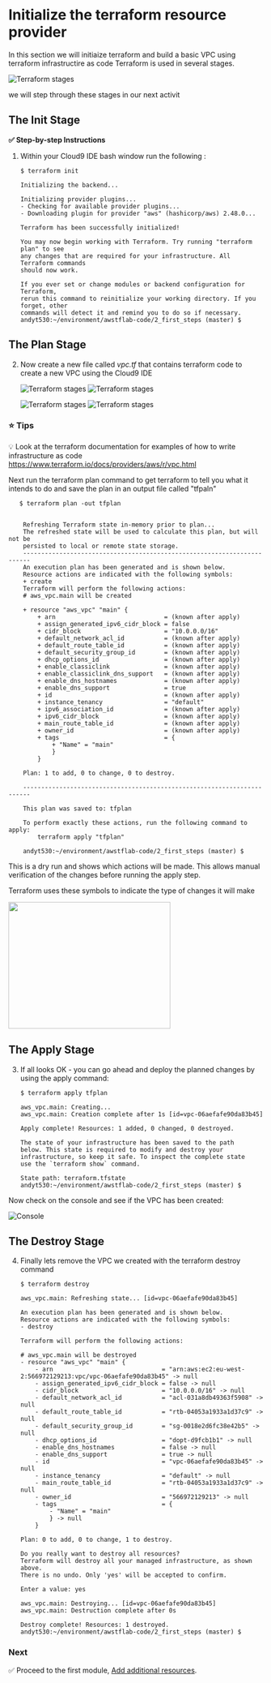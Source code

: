
# Initialize the terraform resource provider

In this section we will initiaize terraform and build a basic VPC using terraform infrastructire as code
Terraform is used in several stages. 

![Terraform stages](../images/terraform.png)

we will step through these stages in our next activit

## The Init Stage

**:white_check_mark: Step-by-step Instructions**

1. Within your Cloud9 IDE bash window run the following :


    ```console
    $ terraform init   
    ```                                                                                        

    ```
    Initializing the backend...

    Initializing provider plugins...
    - Checking for available provider plugins...
    - Downloading plugin for provider "aws" (hashicorp/aws) 2.48.0...

    Terraform has been successfully initialized!

    You may now begin working with Terraform. Try running "terraform plan" to see
    any changes that are required for your infrastructure. All Terraform commands
    should now work.

    If you ever set or change modules or backend configuration for Terraform,
    rerun this command to reinitialize your working directory. If you forget, other
    commands will detect it and remind you to do so if necessary.
    andyt530:~/environment/awstflab-code/2_first_steps (master) $ 

    ```



## The Plan Stage

 2. Now create a new file called *vpc.tf* that contains terraform code to create a new VPC using the Cloud9 IDE

    ![Terraform stages](../images/IDE2.jpg)
    ![Terraform stages](../images/IDE3.jpg)

    ![Terraform stages](../images/IDE4.jpg)
    ![Terraform stages](../images/IDE5.jpg)


### :star: Tips

:bulb: Look at the terraform documentation for examples of how to write infrastructure as code
https://www.terraform.io/docs/providers/aws/r/vpc.html



Next run the terraform plan command to get terraform to tell you what it intends to do and save the plan in an output file called "tfpaln"

 

```console
   $ terraform plan -out tfplan
```

```

    Refreshing Terraform state in-memory prior to plan...                                                
    The refreshed state will be used to calculate this plan, but will not be
    persisted to local or remote state storage.                                                                                                               
    ------------------------------------------------------------------------                                                                                 
    An execution plan has been generated and is shown below.                                                                                                  
    Resource actions are indicated with the following symbols:                                              
    + create                                                                                                                                              
    Terraform will perform the following actions:                                                                                                          
    # aws_vpc.main will be created                                                 

    + resource "aws_vpc" "main" {
        + arn                              = (known after apply)
        + assign_generated_ipv6_cidr_block = false
        + cidr_block                       = "10.0.0.0/16"
        + default_network_acl_id           = (known after apply)
        + default_route_table_id           = (known after apply)
        + default_security_group_id        = (known after apply)
        + dhcp_options_id                  = (known after apply)
        + enable_classiclink               = (known after apply)
        + enable_classiclink_dns_support   = (known after apply)
        + enable_dns_hostnames             = (known after apply)
        + enable_dns_support               = true
        + id                               = (known after apply)
        + instance_tenancy                 = "default"
        + ipv6_association_id              = (known after apply)
        + ipv6_cidr_block                  = (known after apply)
        + main_route_table_id              = (known after apply)
        + owner_id                         = (known after apply)
        + tags                             = {
            + "Name" = "main"
            }
        }

    Plan: 1 to add, 0 to change, 0 to destroy.

    ------------------------------------------------------------------------

    This plan was saved to: tfplan

    To perform exactly these actions, run the following command to apply:
        terraform apply "tfplan"

    andyt530:~/environment/awstflab-code/2_first_steps (master) $   

```

This is a dry run and shows which actions will be made. This allows manual verification of the changes before running the apply step.

Terraform uses these symbols to indicate the type of changes it will make


<img width="320" height="250" src="https://github.com/awsandy/awstflab1/raw/master/images/planSymbols.png" />


## The Apply Stage

3. If all looks OK - you can go ahead and deploy the planned changes by using the apply command:

    ```console 
    $ terraform apply tfplan
    ```

    ```
    aws_vpc.main: Creating...
    aws_vpc.main: Creation complete after 1s [id=vpc-06aefafe90da83b45]

    Apply complete! Resources: 1 added, 0 changed, 0 destroyed.

    The state of your infrastructure has been saved to the path
    below. This state is required to modify and destroy your
    infrastructure, so keep it safe. To inspect the complete state
    use the `terraform show` command.

    State path: terraform.tfstate
    andyt530:~/environment/awstflab-code/2_first_steps (master) $ 
    ```

Now check on the console and see if the VPC has been created:

![Console](../images/console1.jpg)

## The Destroy Stage

4. Finally lets remove the VPC we created with the terraform destroy command

    ```console
    $ terraform destroy
    ```

    ```
    aws_vpc.main: Refreshing state... [id=vpc-06aefafe90da83b45]

    An execution plan has been generated and is shown below.
    Resource actions are indicated with the following symbols:
    - destroy

    Terraform will perform the following actions:

    # aws_vpc.main will be destroyed
    - resource "aws_vpc" "main" {
        - arn                              = "arn:aws:ec2:eu-west-2:566972129213:vpc/vpc-06aefafe90da83b45" -> null
        - assign_generated_ipv6_cidr_block = false -> null
        - cidr_block                       = "10.0.0.0/16" -> null
        - default_network_acl_id           = "acl-031a8db49363f5908" -> null
        - default_route_table_id           = "rtb-04053a1933a1d37c9" -> null
        - default_security_group_id        = "sg-0018e2d6fc38e42b5" -> null
        - dhcp_options_id                  = "dopt-d9fcb1b1" -> null
        - enable_dns_hostnames             = false -> null
        - enable_dns_support               = true -> null
        - id                               = "vpc-06aefafe90da83b45" -> null
        - instance_tenancy                 = "default" -> null
        - main_route_table_id              = "rtb-04053a1933a1d37c9" -> null
        - owner_id                         = "566972129213" -> null
        - tags                             = {
            - "Name" = "main"
            } -> null
        }

    Plan: 0 to add, 0 to change, 1 to destroy.

    Do you really want to destroy all resources?
    Terraform will destroy all your managed infrastructure, as shown above.
    There is no undo. Only 'yes' will be accepted to confirm.

    Enter a value: yes

    aws_vpc.main: Destroying... [id=vpc-06aefafe90da83b45]
    aws_vpc.main: Destruction complete after 0s

    Destroy complete! Resources: 1 destroyed.
    andyt530:~/environment/awstflab-code/2_first_steps (master) $ 

    ```


### Next

:white_check_mark: Proceed to the first module, [Add additional resources](../add_resources). 

